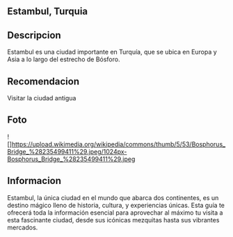 ## Estambul, Turquia

## Descripcion
Estambul es una ciudad importante en Turquía, que se ubica en Europa y Asia a lo largo del estrecho de Bósforo.

## Recomendacion
Visitar la ciudad antigua

## Foto
![]https://upload.wikimedia.org/wikipedia/commons/thumb/5/53/Bosphorus_Bridge_%28235499411%29.jpeg/1024px-Bosphorus_Bridge_%28235499411%29.jpeg

## Informacion
Estambul, la única ciudad en el mundo que abarca dos continentes, es un destino mágico lleno de historia, cultura, y experiencias únicas. Esta guía te ofrecerá toda la información esencial para aprovechar al máximo tu visita a esta fascinante ciudad, desde sus icónicas mezquitas hasta sus vibrantes mercados.

